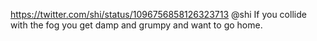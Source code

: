 https://twitter.com/shi/status/1096756858126323713 @shi If you collide with the fog you get damp and grumpy and want to go home.